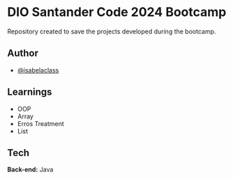# DIO Santander Code 2024 Bootcamp

Repository created to save the projects developed during the bootcamp.

## Author

- [@isabelaclass](https://github.com/isabelaclass)


## Learnings

- OOP
- Array
- Erros Treatment
- List

## Tech

**Back-end:** Java
